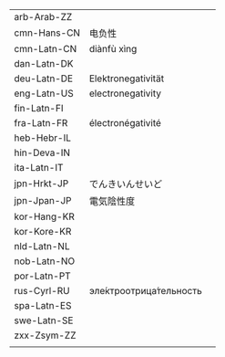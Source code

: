 | | | |
|-|-|-|
| arb-Arab-ZZ |  |  |
| cmn-Hans-CN | 电负性 |  |
| cmn-Latn-CN | diànfù xìng |  |
| dan-Latn-DK |  |  |
| deu-Latn-DE | Elektronegativität |  |
| eng-Latn-US | electronegativity |  |
| fin-Latn-FI |  |  |
| fra-Latn-FR | électronégativité |  |
| heb-Hebr-IL |  |  |
| hin-Deva-IN |  |  |
| ita-Latn-IT |  |  |
| jpn-Hrkt-JP | でんきいんせいど |  |
| jpn-Jpan-JP | 電気陰性度 |  |
| kor-Hang-KR |  |  |
| kor-Kore-KR |  |  |
| nld-Latn-NL |  |  |
| nob-Latn-NO |  |  |
| por-Latn-PT |  |  |
| rus-Cyrl-RU | эле́ктроотрица́тельность |  |
| spa-Latn-ES |  |  |
| swe-Latn-SE |  |  |
| zxx-Zsym-ZZ |  |  |
|  |  |  |